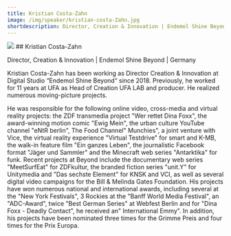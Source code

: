 ```yaml
---
title: Kristian Costa-Zahn
image: /img/speaker/kristian-costa-Zahn.jpg
shortdescription: Director, Creation & Innovation | Endemol Shine Beyond
---
```

<img src="/img/speaker/kristian-costa-Zahn.jpg">
## Kristian Costa-Zahn

Director, Creation & Innovation | Endemol Shine Beyond | Germany

Kristian Costa-Zahn has been working as Director Creation & Innovation at Digital Studio “Endemol Shine Beyond“ since 2018. Previously, he worked for 11 years at UFA as Head of Creation UFA LAB and producer. He realized numerous moving-picture projects. 

He was responsible for the following online video, cross-media and virtual reality projects: the ZDF transmedia project "Wer rettet Dina Foxx", the award-winning motion comic "Ewig Mein", the urban culture YouTube channel "eNtR berlin", The Food Channel" Munchies", a joint venture with Vice, the virtual reality experience "Virtual Testdrive" for smart and K-MB, the walk-in feature film "Ein ganzes Leben", the journalistic Facebook format "Jäger und Sammler" and the Minecraft web series "Antarktika" for funk. Recent projects at Beyond include the documentary web series "MeetSurfEat" for ZDFkultur, the branded fiction series "unit.Y" for Unitymedia and "Das sechste Element" for KNSK and VCI, as well as several digital video campaigns for the Bill & Melinda Gates Foundation. His projects have won numerous national and international awards, including several at the "New York Festivals", 3 Rockies at the "Banff World Media Festival", an "ADC-Award", twice "Best German Series" at Webfest Berlin and for "Dina Foxx - Deadly Contact", he received an" International Emmy". In addition, his projects have been nominated three times for the Grimme Preis and four times for the Prix Europa.
